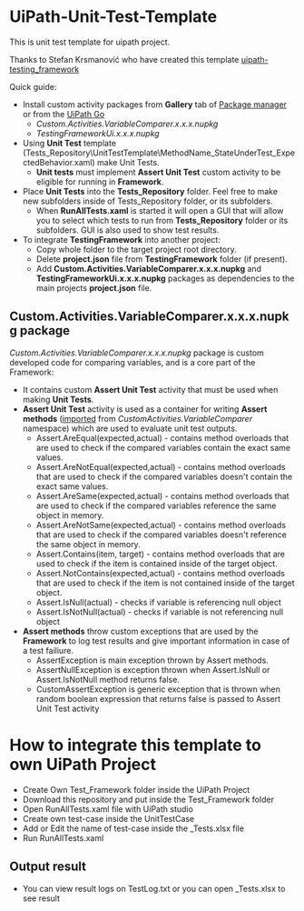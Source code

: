 # UiPath-Unit-Test-Template
This is unit test template for uipath project.

Thanks to Stefan Krsmanović who have created this template
[uipath-testing_framework](https://devpost.com/software/uipath-testing_framework)

Quick guide:

* Install custom activity packages from **Gallery** tab of [Package manager](https://studio.uipath.com/docs/managing-activities-packages#section-managing-packages) or from the [UiPath Go](https://connect.uipath.com/profile/stefan-krsmanovic/components)
	* _Custom.Activities.VariableComparer.x.x.x.nupkg_
	* _TestingFrameworkUi.x.x.x.nupkg_
* Using **Unit Test** template (Tests_Repository\UnitTestTemplate\MethodName_StateUnderTest_ExpectedBehavior.xaml) make Unit Tests.
	* **Unit tests** must implement **Assert Unit Test** custom activity to be eligible for running in **Framework**.
* Place **Unit Tests** into the **Tests_Repository** folder. Feel free to make new subfolders inside of Tests_Repository folder, or its subfolders.
	* When **RunAllTests.xaml** is started it will open a GUI that will allow you to select which tests to run from **Tests_Repository** folder or its subfolders. GUI is also used to show test results.
* To integrate **TestingFramework** into another project: 
	* Copy whole folder to the target project root directory. 
	* Delete **project.json** file from **TestingFramework** folder (if present).
	* Add **Custom.Activities.VariableComparer.x.x.x.nupkg** and **TestingFrameworkUi.x.x.x.nupkg** packages as dependencies to the main projects **project.json** file. 

## Custom.Activities.VariableComparer.x.x.x.nupkg package ##

_Custom.Activities.VariableComparer.x.x.x.nupkg_ package is custom developed code for comparing variables, and is a core part of the Framework:

* It contains custom **Assert Unit Test** activity that must be used when making **Unit Tests**.
* **Assert Unit Test** activity is used as a container for writing **Assert methods** ([imported](https://studio.uipath.com/docs/importing-new-namespaces) from _CustomActivities.VariableComparer_ namespace) which are used to evaluate unit test outputs.
	* Assert.AreEqual(expected,actual) - contains method overloads that are used to check if the compared variables contain the exact same values.
	* Assert.AreNotEqual(expected,actual) - contains method overloads that are used to check if the compared variables doesn't contain the exact same values.
	* Assert.AreSame(expected,actual) - contains method overloads that are used to check if the compared variables reference the same object in memory.
	* Assert.AreNotSame(expected,actual) - contains method overloads that are used to check if the compared variables doesn't reference the same object in memory.
	* Assert.Contains(item, target) - contains method overloads that are used to check if the item is contained inside of the target object.
	* Assert.NotContains(expected,actual) - contains method overloads that are used to check if the item is not contained inside of the target object.
	* Assert.IsNull(actual) - checks if variable is referencing null object
	* Assert.IsNotNull(actual) - checks if variable is not referencing null object
* **Assert methods** throw custom exceptions that are used by the **Framework** to log test results and give important information in case of a test failiure.
	* AssertException is main exception thrown by Assert methods.
	* AssertNullException is exception thrown when Assert.IsNull or Assert.IsNotNull method returns false.
	* CustomAssertException is generic exception that is thrown when random boolean expression that returns false is passed to Assert Unit Test activity

# How to integrate this template to own UiPath Project
- Create Own Test_Framework folder inside the UiPath Project
- Download this repository and put inside the Test_Framework folder
- Open RunAllTests.xaml file with UiPath studio
- Create own test-case inside the UnitTestCase 
- Add or Edit the name of test-case inside the _Tests.xlsx file
- Run RunAllTests.xaml

## Output result
- You can view result logs on TestLog.txt or you can open _Tests.xlsx to see result



